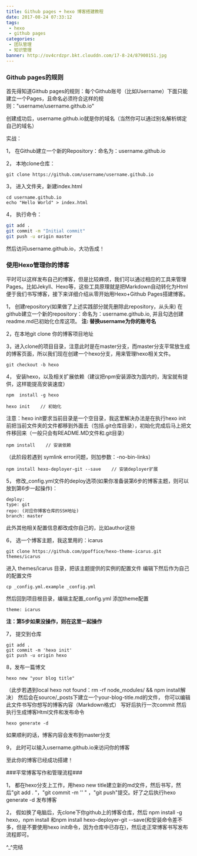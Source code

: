 ```yaml
---
title: Github pages + hexo 博客搭建教程
date: 2017-08-24 07:33:12
tags:
 - hexo
 - github pages
categories:
 - 团队管理
 - 知识管理
banner: http://ov4crdzpr.bkt.clouddn.com/17-8-24/87900151.jpg
---
```


### Github pages的规则 ###
首先得知道Github pages的规则：每个Github账号（比如Username）下面只能建立一个Pages，且命名必须符合这样的规则："username/username.github.io"

创建成功后，username.github.io就是你的域名（当然你可以通过别名解析绑定自己的域名）

实战：

1， 在Github建立一个新的Repository：命名为：username.github.io

2， 本地clone仓库：

```
git clone https://github.com/username/username.github.io
```

3， 进入文件夹，新建index.html

```
cd username.github.io 
echo "Hello World" > index.html
```

4， 执行命令：

 ```bash
 git add .
 git commit -m "Initial commit"
 git push -u origin master
```

然后访问username.github.io，大功告成！

### 使用Hexo管理你的博客 ###

平时可以这样发布自己的博客，但是比较麻烦，我们可以通过相应的工具来管理Pages。比如Jekyll、Hexo等，这些工具原理就是把Markdown自动转化为Html便于我们书写博客，接下来详细介绍从零开始用Hexo+Github Pages搭建博客。

1， 创建repository(如果做了上述实践部分就先删除此repository，从头来)
在github建立一个新的repository：命名为：username.github.io, 并且勾选创建readme.md已初始化仓库这项。
**注: 替换username为你的账号名**

2，在本地git clone 你的博客项目地址

3，进入clone的项目目录，注意此时是在master分支，而master分支平常放生成的博客页面，所以我们现在创建一个hexo分支，用来管理hexo相关文件。

```
git checkout -b hexo
```

4， 安装hexo，以及相关扩展依赖（建议把npm安装源改为国内的，淘宝就有提供，这样能提高安装速度）

```
npm  install -g hexo
```

```
hexo init    // 初始化
```

注意：hexo init要求当前目录是一个空目录，我这里解决办法是在执行hexo init 前把当前文件夹的文件都移到外面去（包括.git仓库目录），初始化完成后马上把文件移回来（一般只会有README.MD文件和.git目录）


```
npm install    // 安装依赖
```

（此阶段若遇到 symlink error问题，则加参数：-no-bin-links）

```
npm install hexo-deployer-git --save    // 安装deployer扩展
```

5，  修改_config.yml文件的deploy选项(如果你准备装第6步的博客主题，则可以放到第6步一起操作)：

```
deploy:
type: git
repo: (对应你博客仓库的SSH地址)
branch: master
```

此外其他相关配置信息都改成你自己的，比如author这些

6， 选一个博客主题，我这里用的：icarus

```
git clone https://github.com/ppoffice/hexo-theme-icarus.git themes/icarus
```

进入 themes/icarus 目录，把该主题提供的实例的配置文件 编辑下然后作为自己的配置文件

```
cp _config.yml.example _config.yml
```

然后回到项目根目录，编辑主配置_config.yml 添加theme配置

```
theme: icarus
```

**注：第5步如果没操作，则在这里一起操作**

7， 提交到仓库

```
git add .
git commit -m 'hexo init'
git push -u origin hexo
```


8，发布一篇博文

```
hexo new "your blog title"
```

（此步若遇到local hexo not found：rm -rf node_modules/ && npm install解决）
然后会在source/_posts下建立一个your-blog-title.md的文件，
你可以编辑此文件书写你想写的博客内容（Markdown格式）
写好后执行一次commit
然后执行生成博客Html文件和发布命令

```
hexo generate -d
```

如果顺利的话，博客内容会发布到master分支

9， 此时可以输入username.github.io来访问你的博客

至此你的博客已经成功搭建！

###平常博客写作和管理流程###

1， 都在hexo分支上工作，用hexo new title建立新的md文件，然后书写，然后"git add . "，"git commit -m '' " ，"git push"提交。好了之后执行hexo generate -d 发布博客

2， 假如换了电脑后，先clone下你github上的博客仓库，然后 npm install -g hexo，npm install 和npm install hexo-deployer-git --save(和安装命令差不多，但是不要使用hexo init命令，因为仓库中已存在)，然后走正常博客书写发布流程即可。

^_^完结

